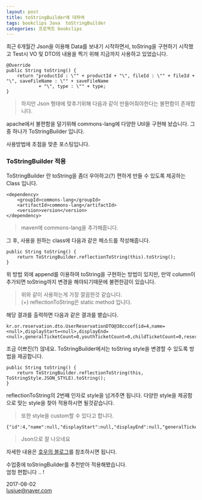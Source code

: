```yaml
---
layout: post
title: toStringBuilder에 대하여
tags: bookclips Java  toStringBuilder
categories: 프로젝트 bookclips
---    
```


         
최근 6개월간 Json을 이용해 Data를 보내기 시작하면서, toString을 구현하기 시작했고 Test시 VO 및 DTO의 내용을 찍기 위해 지금까지 사용하고 있었습니다.    

	
	@Override
	public String toString() {
		return "productId : \"" + productId + "\", fileId : \"" + fileId + "\", saveFileName : \"" + saveFileName
				+ "\", type : \"" + type;
	}

> 하지만 Json 형태에 맞추기위해 다음과 같이 만들어줘야한다는 불편함이 존재합니다.    
     
apache에서 불편함을 덜기위해 commons-lang에 다양한 Util을 구현해 놨습니다. 그중 하나가 ToStringBuilder 입니다.   

사용방법에 초점을 맞춘 포스팅입니다. 

### ToStringBuilder 적용  

ToStringBuilder 란 toString을 좀더 우아하고(?) 편하게 만들 수 있도록 제공하는 Class 입니다.       


	<dependency>
		<groupId>commons-lang</groupId>
		<artifactId>commons-lang</artifactId>
		<version>version</version>
	</dependency>      

> maven에 commons-lang을 추가해줍니다.       

그 후, 사용을 원하는 class에 다음과 같은 메소드를 작성해줍니다.    

	public String toString() {
    	return ToStringBuilder.reflectionToString(this).toString();
	}
  

위 방법 외에 append를 이용하여 toString을 구현하는 방법이 있지만, 만약 column이 추가되면 toString까지 변경을 해야되기때문에 불편한감이 있습니다.    
> 위와 같이 사용하는게 가장 깔끔한것 같습니다.      
> (+) reflectionToString은 static method 입니다. 

     
해당 결과를 출력하면 다음과 같은 결과를 뱉습니다.    

	kr.or.reservation.dto.UserReservationDTO@38cccef[id=4,name=<null>,displayStart=<null>,displayEnd=<null>,generalTicketCount=0,youthTicketCount=0,childTicketCount=0,reservationType=0,totalPrice=0]     


조금 이쁘진(?) 않네요. ToStringBuilder에서는 toString style을 변경할 수 있도록 방법을 제공합니다.     

	public String toString() {
    	return ToStringBuilder.reflectionToString(this, ToStringStyle.JSON_STYLE).toString();
	}

reflectionToString의 2번째 인자로 style을 넘겨주면 됩니다. 다양한 style을 제공함으로 맞는 style을 찾아 적용하시면 될것같습니다.     
> 또한 style을 custom할 수 있다고 합니다.


	{"id":4,"name":null,"displayStart":null,"displayEnd":null,"generalTicketCount":0,"youthTicketCount":0,"childTicketCount":0,"reservationType":0,"totalPrice":0}

> Json으로 잘 나오네요


자세한 내용은 [호우의 블로그](https://vnthf.github.io/blog/Java-ToStringBuild%EC%97%90-%EA%B4%80%ED%95%98%EC%97%AC/)를 참조하시면 됩니다.    


수업중에 toStringBuilder를 추천받아 적용해봤습니다.      
엄청 편합니다 .. ! 

2017-08-02       
lusiue@naver.com      
